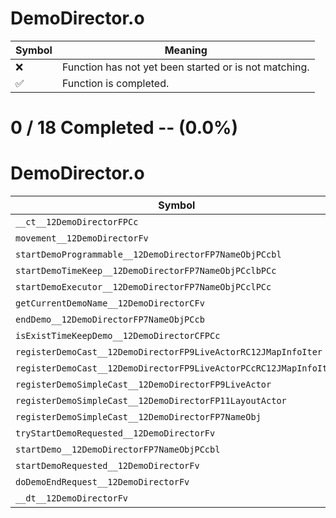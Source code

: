 # DemoDirector.o
| Symbol | Meaning 
| ------------- | ------------- 
| :x: | Function has not yet been started or is not matching. 
| :white_check_mark: | Function is completed. 


# 0 / 18 Completed -- (0.0%)
# DemoDirector.o
| Symbol | Decompiled? |
| ------------- | ------------- |
| `__ct__12DemoDirectorFPCc` | :x: |
| `movement__12DemoDirectorFv` | :x: |
| `startDemoProgrammable__12DemoDirectorFP7NameObjPCcbl` | :x: |
| `startDemoTimeKeep__12DemoDirectorFP7NameObjPCclbPCc` | :x: |
| `startDemoExecutor__12DemoDirectorFP7NameObjPCclPCc` | :x: |
| `getCurrentDemoName__12DemoDirectorCFv` | :x: |
| `endDemo__12DemoDirectorFP7NameObjPCcb` | :x: |
| `isExistTimeKeepDemo__12DemoDirectorCFPCc` | :x: |
| `registerDemoCast__12DemoDirectorFP9LiveActorRC12JMapInfoIter` | :x: |
| `registerDemoCast__12DemoDirectorFP9LiveActorPCcRC12JMapInfoIter` | :x: |
| `registerDemoSimpleCast__12DemoDirectorFP9LiveActor` | :x: |
| `registerDemoSimpleCast__12DemoDirectorFP11LayoutActor` | :x: |
| `registerDemoSimpleCast__12DemoDirectorFP7NameObj` | :x: |
| `tryStartDemoRequested__12DemoDirectorFv` | :x: |
| `startDemo__12DemoDirectorFP7NameObjPCcbl` | :x: |
| `startDemoRequested__12DemoDirectorFv` | :x: |
| `doDemoEndRequest__12DemoDirectorFv` | :x: |
| `__dt__12DemoDirectorFv` | :x: |
